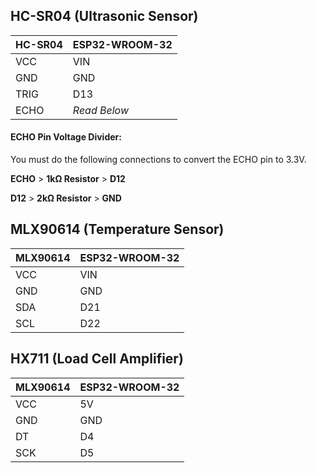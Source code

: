 ## HC-SR04 (Ultrasonic Sensor)
| HC-SR04  | ESP32-WROOM-32 |
| ------------- | ------------- |
| VCC  | VIN  |
| GND  | GND  |
| TRIG  | D13  |
| ECHO  | *Read Below*  |

#### ECHO Pin Voltage Divider:
You must do the following connections to convert the ECHO pin to 3.3V.

**ECHO** > **1kΩ Resistor** > **D12**

**D12** > **2kΩ Resistor** > **GND**

## MLX90614 (Temperature Sensor)
| MLX90614  | ESP32-WROOM-32 |
| ------------- | ------------- |
| VCC  | VIN  |
| GND  | GND  |
| SDA  | D21  |
| SCL  | D22  |

## HX711 (Load Cell Amplifier)
| MLX90614  | ESP32-WROOM-32 |
| ------------- | ------------- |
| VCC  | 5V  |
| GND  | GND  |
| DT  | D4  |
| SCK  | D5  |